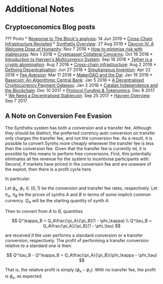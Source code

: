 # Additional Notes

## Cryptoeconomics Blog posts

??? Posts
    * [Response to The Block's analysis](https://blog.synthetix.io/response-to-the-block-analysis/): 14 Jun 2019
    * [Cross-Chain Infrastructure Revisited](https://blog.synthetix.io/cross-chain-infrastructure-revisited/)
    * [Synthetix Overview](https://blog.havven.io/synthetix-overview-f4a5a6c41210): 27 Aug 2019
    * [Devcon IV: A Welcome Dose of Humanity](https://blog.havven.io/https-medium-com-justinjmoses-devcon-iv-a-welcome-dose-of-humanity-5d7b6093a590): Nov 7 2018
    * [How to minimise risk with stablecoins](https://blog.havven.io/how-to-minimize-risk-with-stablecoins-fb320494455): Nov 1 2018
    * [Cryptoasset Collateral Concerns](https://blog.havven.io/cryptoasset-collateral-concerns-25e2c2d74f30): Oct 19 2018
    * [Introduction to Havven's Multicurrency System](https://blog.havven.io/introduction-to-havvens-multicurrency-system-36cca138c91e): Sep 18 2018
    * [Tether is a crypto abomination](https://blog.havven.io/tether-is-a-crypto-abomination-bb7250582382): Aug 7 2018
    * [Cross-chain infrastructure](https://blog.havven.io/cross-chain-infrastructure-eebe7ad7d7a2): Aug 2 2018
    * [Defining Decentralisation](https://blog.havven.io/defining-decentralisation-60afa00efa2a): Jun 27 2018
    * [Simultaneous Invention](https://blog.havven.io/simultaneous-invention-bf65290cbb23): Apr 22 2018
    * [Fee Aversion](https://blog.havven.io/fee-aversion-5f8e37302144): Mar 11 2018
    * [MakerDAO and the Dai](https://blog.havven.io/makerdao-and-the-dai-f21a4d5571a1): Jan 19 2018
    * [Basecoin: An Algorithmic Central Bank](https://blog.havven.io/basecoin-an-algorithmic-central-bank-2fffd164f8c4): Jan 5 2018
    * [A Decentralised Cryptocurrency Payment Gateway](https://blog.havven.io/a-decentralised-cryptocurrency-payment-gateway-92e33d64e53e): Jan 2 2018
    * [Catalan Independence and the Blockchain](https://blog.havven.io/catalan-independence-and-the-blockchain-6bc77fab851c): Dec 10 2017
    * [Protocol Funding & Tokenomics](https://blog.havven.io/protocol-funding-tokenomics-55a9b266c8ed): Dec 8 2017
    * [We Need a Decentralised Stablecoin](https://blog.havven.io/we-need-a-decentralised-stablecoin-b3e13346c74f): Sep 25 2017
    * [Havven Overview](https://blog.havven.io/havven-overview-2d4bb98a3be9): Sep 7 2017

## A Note on Conversion Fee Evasion

The Synthetix system has both a conversion and a transfer fee. Although they should be distinct,
the preferred currency auto conversion on transfer only charges the transfer fee, and not the conversion fee.
As a result, it is possible to convert Synths more cheaply whenever the transfer fee is less than the conversion fee.
Given that the transfer fee is currently nil, it is possible by this means to perform free conversions. First, this potentially
eliminates all fee revenue for the system to incentivise participants with. Second, if markets have priced in the conversion fee
and are unaware of the exploit, then there is a profit cycle here.

In particular:

Let $\phi_\kappa, \ \phi_\tau \in [0,1]$ be the conversion and transfer fee rates, respectively.
Let $\pi_A, \ \pi_B$ be the prices of synths $A$ and $B$ in terms of some implicit common currency.
$Q_A$ will be the starting quantity of synth $A$.

Then to convert from $A$ to $B$, quantities

$$
Q^\kappa_B = Q_A\frac{\pi_A}{\pi_B}(1 - \phi_\kappa) \\
Q^\tau_B = Q_A\frac{\pi_A}{\pi_B}(1 - \phi_\tau)
$$

are received if the user performs a standard conversion or a transfer conversion, respectively.
The profit of performing a transfer conversion relative to a standard one is then:

$$
Q^\tau_B - Q^\kappa_B = Q_A\frac{\pi_A}{\pi_B}(\phi_\kappa - \phi_\tau)
$$

That is, the relative profit is simply $(\phi_\kappa - \phi_\tau)$. With no transfer fee, the profit is $\phi_\kappa$, as expected.
